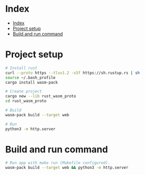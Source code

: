 # Index

<!-- TOC -->

- [Index](#index)
- [Project setup](#project-setup)
- [Build and run command](#build-and-run-command)

<!-- /TOC -->

# Project setup

```bash
# Install rust
curl --proto https --tlsv1.2 -sSf https://sh.rustup.rs | sh
source ~/.bash_profile
cargo install wasm-pack

# Create project
cargo new --lib rust_wasm_proto
cd rust_wasm_proto

# Build
wasm-pack build --target web

# Run
python3 -m http.server
```

# Build and run command

```bash
# Run app with make run (Makefile configured).
wasm-pack build --target web && python3 -m http.server
```
